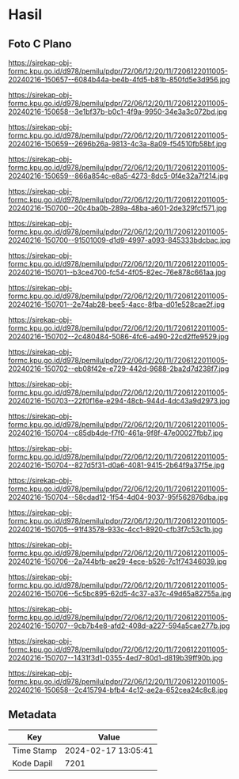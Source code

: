 # Hasil

## Foto C Plano

https://sirekap-obj-formc.kpu.go.id/d978/pemilu/pdpr/72/06/12/20/11/7206122011005-20240216-150657--6084b44a-be4b-4fd5-b81b-850fd5e3d956.jpg

https://sirekap-obj-formc.kpu.go.id/d978/pemilu/pdpr/72/06/12/20/11/7206122011005-20240216-150658--3e1bf37b-b0c1-4f9a-9950-34e3a3c072bd.jpg

https://sirekap-obj-formc.kpu.go.id/d978/pemilu/pdpr/72/06/12/20/11/7206122011005-20240216-150659--2696b26a-9813-4c3a-8a09-f54510fb58bf.jpg

https://sirekap-obj-formc.kpu.go.id/d978/pemilu/pdpr/72/06/12/20/11/7206122011005-20240216-150659--866a854c-e8a5-4273-8dc5-0f4e32a7f214.jpg

https://sirekap-obj-formc.kpu.go.id/d978/pemilu/pdpr/72/06/12/20/11/7206122011005-20240216-150700--20c4ba0b-289a-48ba-a601-2de329fcf571.jpg

https://sirekap-obj-formc.kpu.go.id/d978/pemilu/pdpr/72/06/12/20/11/7206122011005-20240216-150700--91501009-d1d9-4997-a093-845333bdcbac.jpg

https://sirekap-obj-formc.kpu.go.id/d978/pemilu/pdpr/72/06/12/20/11/7206122011005-20240216-150701--b3ce4700-fc54-4f05-82ec-76e878c661aa.jpg

https://sirekap-obj-formc.kpu.go.id/d978/pemilu/pdpr/72/06/12/20/11/7206122011005-20240216-150701--2e74ab28-bee5-4acc-8fba-d01e528cae2f.jpg

https://sirekap-obj-formc.kpu.go.id/d978/pemilu/pdpr/72/06/12/20/11/7206122011005-20240216-150702--2c480484-5086-4fc6-a490-22cd2ffe9529.jpg

https://sirekap-obj-formc.kpu.go.id/d978/pemilu/pdpr/72/06/12/20/11/7206122011005-20240216-150702--eb08f42e-e729-442d-9688-2ba2d7d238f7.jpg

https://sirekap-obj-formc.kpu.go.id/d978/pemilu/pdpr/72/06/12/20/11/7206122011005-20240216-150703--22f0f16e-e294-48cb-944d-4dc43a9d2973.jpg

https://sirekap-obj-formc.kpu.go.id/d978/pemilu/pdpr/72/06/12/20/11/7206122011005-20240216-150704--c85db4de-f7f0-461a-9f8f-47e00027fbb7.jpg

https://sirekap-obj-formc.kpu.go.id/d978/pemilu/pdpr/72/06/12/20/11/7206122011005-20240216-150704--827d5f31-d0a6-4081-9415-2b64f9a37f5e.jpg

https://sirekap-obj-formc.kpu.go.id/d978/pemilu/pdpr/72/06/12/20/11/7206122011005-20240216-150704--58cdad12-1f54-4d04-9037-95f562876dba.jpg

https://sirekap-obj-formc.kpu.go.id/d978/pemilu/pdpr/72/06/12/20/11/7206122011005-20240216-150705--91f43578-933c-4cc1-8920-cfb3f7c53c1b.jpg

https://sirekap-obj-formc.kpu.go.id/d978/pemilu/pdpr/72/06/12/20/11/7206122011005-20240216-150706--2a744bfb-ae29-4ece-b526-7c1f74346039.jpg

https://sirekap-obj-formc.kpu.go.id/d978/pemilu/pdpr/72/06/12/20/11/7206122011005-20240216-150706--5c5bc895-62d5-4c37-a37c-49d65a82755a.jpg

https://sirekap-obj-formc.kpu.go.id/d978/pemilu/pdpr/72/06/12/20/11/7206122011005-20240216-150707--9cb7b4e8-afd2-408d-a227-594a5cae277b.jpg

https://sirekap-obj-formc.kpu.go.id/d978/pemilu/pdpr/72/06/12/20/11/7206122011005-20240216-150707--1431f3d1-0355-4ed7-80d1-d819b39ff90b.jpg

https://sirekap-obj-formc.kpu.go.id/d978/pemilu/pdpr/72/06/12/20/11/7206122011005-20240216-150658--2c415794-bfb4-4c12-ae2a-652cea24c8c8.jpg


## Metadata

| Key        | Value               |
| ---------- | ------------------- |
| Time Stamp | 2024-02-17 13:05:41 |
| Kode Dapil | 7201                |



